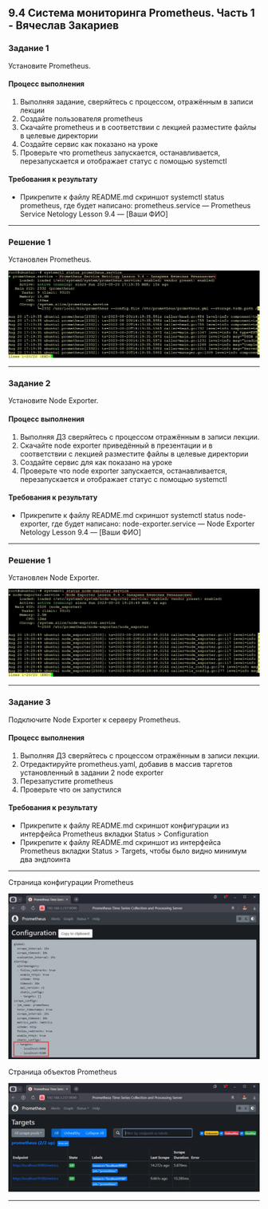 ## 9.4 Система мониторинга Prometheus. Часть 1 - Вячеслав Закариев

### Задание 1
Установите Prometheus.

#### Процесс выполнения
1. Выполняя задание, сверяйтесь с процессом, отражённым в записи лекции
2. Создайте пользователя prometheus
3. Скачайте prometheus и в соответствии с лекцией разместите файлы в целевые директории
4. Создайте сервис как показано на уроке
5. Проверьте что prometheus запускается, останавливается, перезапускается и отображает статус с помощью systemctl

#### Требования к результату
* Прикрепите к файлу README.md скриншот systemctl status prometheus, где будет написано: prometheus.service — Prometheus Service Netology Lesson 9.4 — [Ваши ФИО]

---

### Решение 1
Установлен Prometheus.

![prometheus](https://github.com/SlavaZakariev/netology/blob/762582a85691e7c6bfc28377c4e85207440cf077/monitoring/9.4_prometheus_part1/resources/prometheus_1.1.jpg)

---

### Задание 2
Установите Node Exporter.

#### Процесс выполнения
1. Выполняя ДЗ сверяйтесь с процессом отражённым в записи лекции.
3. Скачайте node exporter приведённый в презентации и в соответствии с лекцией разместите файлы в целевые директории
4. Создайте сервис для как показано на уроке
5. Проверьте что node exporter запускается, останавливается, перезапускается и отображает статус с помощью systemctl

#### Требования к результату
* Прикрепите к файлу README.md скриншот systemctl status node-exporter, где будет написано: node-exporter.service — Node Exporter Netology Lesson 9.4 — [Ваши ФИО]

---

### Решение 1
Установлен Node Exporter.

![node-exporter](https://github.com/SlavaZakariev/netology/blob/762582a85691e7c6bfc28377c4e85207440cf077/monitoring/9.4_prometheus_part1/resources/prometheus_1.2.jpg)

---

### Задание 3
Подключите Node Exporter к серверу Prometheus.

#### Процесс выполнения
1. Выполняя ДЗ сверяйтесь с процессом отражённым в записи лекции.
2. Отредактируйте prometheus.yaml, добавив в массив таргетов установленный в задании 2 node exporter
3. Перезапустите prometheus
4. Проверьте что он запустился

#### Требования к результату
* Прикрепите к файлу README.md скриншот конфигурации из интерфейса Prometheus вкладки Status > Configuration
* Прикрепите к файлу README.md скриншот из интерфейса Prometheus вкладки Status > Targets, чтобы было видно минимум два эндпоинта

---

Страница конфигурации Prometheus

![configuration](https://github.com/SlavaZakariev/netology/blob/762582a85691e7c6bfc28377c4e85207440cf077/monitoring/9.4_prometheus_part1/resources/prometheus_1.3.jpg)

Страница объектов Prometheus

![target](https://github.com/SlavaZakariev/netology/blob/762582a85691e7c6bfc28377c4e85207440cf077/monitoring/9.4_prometheus_part1/resources/prometheus_1.4.jpg)

---
